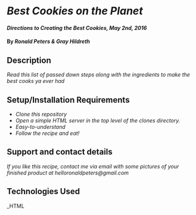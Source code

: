 # _Best Cookies on the Planet_

#### _Directions to Creating the Best Cookies, May 2nd, 2016_

#### By _**Ronald Peters & Gray Hildreth**_

## Description

_Read this list of passed down steps along with the ingredients to make the best cooks ya ever had_

## Setup/Installation Requirements

* _Clone this repository_
* _Open a simple HTML server in the top level of the clones directory._
* _Easy-to-understand_
* _Follow the recipe and eat!_



## Support and contact details

_If you like this recipe, contact me via email with some pictures of your finished product at helloronaldpeters@gmail.com_

## Technologies Used

_HTML
